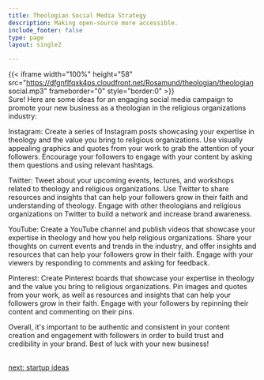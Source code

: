 ```yaml
---
title: Theologian Social Media Strategy
description: Making open-source more accessible.
include_footer: false
type: page
layout: single2

---
```


{{< iframe width="100%" height="58" src="https://dfgnflfqxk4ps.cloudfront.net/Rosamund/theologian/theologian social.mp3" frameborder="0" style="border:0" >}}<br>
Sure! Here are some ideas for an engaging social media campaign to promote your new business as a theologian in the religious organizations industry:

Instagram: Create a series of Instagram posts showcasing your expertise in theology and the value you bring to religious organizations. Use visually appealing graphics and quotes from your work to grab the attention of your followers. Encourage your followers to engage with your content by asking them questions and using relevant hashtags.

Twitter: Tweet about your upcoming events, lectures, and workshops related to theology and religious organizations. Use Twitter to share resources and insights that can help your followers grow in their faith and understanding of theology. Engage with other theologians and religious organizations on Twitter to build a network and increase brand awareness.

YouTube: Create a YouTube channel and publish videos that showcase your expertise in theology and how you help religious organizations. Share your thoughts on current events and trends in the industry, and offer insights and resources that can help your followers grow in their faith. Engage with your viewers by responding to comments and asking for feedback.

Pinterest: Create Pinterest boards that showcase your expertise in theology and the value you bring to religious organizations. Pin images and quotes from your work, as well as resources and insights that can help your followers grow in their faith. Engage with your followers by repinning their content and commenting on their pins.

Overall, it's important to be authentic and consistent in your content creation and engagement with followers in order to build trust and credibility in your brand. Best of luck with your new business!

<br>
<a href="https://workdojos.com/theologian/startup">next: startup ideas</a>
</p>